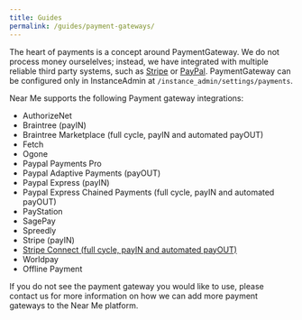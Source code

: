 ```yaml
---
title: Guides
permalink: /guides/payment-gateways/
---
```


The heart of payments is a concept around PaymentGateway. We do not process money ourselelves; instead, we have integrated with multiple reliable third party systems, such as [Stripe](https://stripe.com) or [PayPal](https://www.paypal.com). PaymentGateway can be configured only in InstanceAdmin at `/instance_admin/settings/payments`.

Near Me supports the following Payment gateway integrations:

* AuthorizeNet
* Braintree (payIN)
* Braintree Marketplace (full cycle, payIN and automated payOUT)
* Fetch
* Ogone
* Paypal Payments Pro
* Paypal Adaptive Payments (payOUT)
* Paypal Express (payIN)
* Paypal Express Chained Payments (full cycle, payIN and automated payOUT)
* PayStation
* SagePay
* Spreedly
* Stripe (payIN)
* [Stripe Connect (full cycle, payIN and automated payOUT)](/guides/stripe-connect-integration/)
* Worldpay
* Offline Payment

If you do not see the payment gateway you would like to use, please contact us for more information on how we can add more payment gateways to the Near Me platform.
